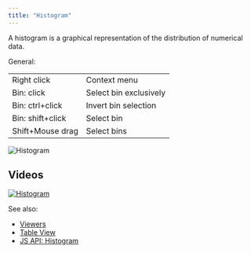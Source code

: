 ```yaml
---
title: "Histogram"
---
```


A histogram is a graphical representation of the distribution of numerical data.

General:

|                  |                        |
|------------------|------------------------|
| Right click      | Context menu           |
| Bin: click       | Select bin exclusively |
| Bin: ctrl+click  | Invert bin selection   |
| Bin: shift+click | Select bin             |
| Shift+Mouse drag | Select bins            |

![Histogram](../../uploads/gifs/histogram.gif "Histogram")

## Videos

[![Histogram](../../uploads/youtube/visualizations2.png "Open on Youtube")](https://www.youtube.com/watch?v=7MBXWzdC0-I&t=485s)

See also:

* [Viewers](../viewers/viewers.md)
* [Table View](../../datagrok/table-view.md)
* [JS API: Histogram](https://public.datagrok.ai/js/samples/ui/viewers/types/histogram)
